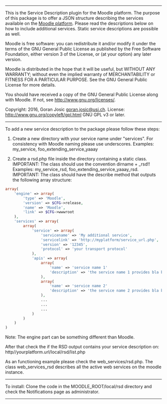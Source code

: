 *****************************************************************************
This is the Service Description plugin for the Moodle platform.
The purpose of this package is to offer a JSON structure describing
the services available on the [Moodle platform](http://www.moodle.org).
Please read the descriptions below on how to include additional
services. Static service descriptions are possible as well.

Moodle is free software: you can redistribute it and/or modify
it under the terms of the GNU General Public License as published by
the Free Software Foundation, either version 3 of the License, or
(at your option) any later version.

Moodle is distributed in the hope that it will be useful,
but WITHOUT ANY WARRANTY; without even the implied warranty of
MERCHANTABILITY or FITNESS FOR A PARTICULAR PURPOSE.  See the
GNU General Public License for more details.

You should have received a copy of the GNU General Public License
along with Moodle.  If not, see <http://www.gnu.org/licenses/>.


Copyright: 2016, Goran Josic <goran.josic@usi.ch>.
License: http://www.gnu.org/copyleft/gpl.html GNU GPL v3 or later.
*****************************************************************************

To add a new service description to the package please follow these steps:

1. Create a new directory with your service name under "services".
   For consistency with Moodle naming please use underscores.
   Examples: my_service, foo_extending_service_yaaay

2. Create a rsd.php file inside the directory containing a static class.
   IMPORTANT: The class should use the convention dirname + _rsd!!
   Examples: my_service_rsd, foo_extending_service_yaaay_rsd.
   IMPORTANT: The class should have the describe method that outputs
   the following array structure:

```php
array(
	'engine' => array(
		'type' => 'Moodle',
		'version' => $CFG->release,
		'name' => 'Moodle',
		'link' => $CFG->wwwroot
	),
	'services' => array(
		array(
			'service' => array(
				'servicename' => 'My additional service',
				'servicelink' => 'http://myplatform/service_url.php',
				'version' => '12345',
				'protocol' => 'your transport protocol'
			),
			'apis' => array(
				array(
					'name' => 'service name 1'
					'description' => 'the service name 1 provides bla bla'
				),
				array(
					'name' => 'service name 2'
					'description' => 'the service name 2 provides bla bla'
				),
				...
				...
				...
			)
		)
	)
)
```

Note: The engine part can be something different than Moodle.

After that check the if the RSD output contains your service description
on: http//yourplatform.url/local/rsd/list.php

As an functioning example please check the web_services/rsd.php.
The class web_services_rsd describes all the active web services on the
moodle instance.

*****************************************************************************
To install: Clone the code in the MOODLE_ROOT/local/rsd directory and check
the Notifications page as administrator.

*****************************************************************************

